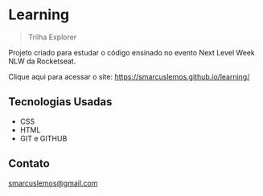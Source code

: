 # Learning

> Trilha Explorer

Projeto criado para estudar o código ensinado no evento Next Level Week NLW da Rocketseat.

Clique aqui para acessar o site:
https://smarcuslemos.github.io/learning/

## Tecnologias Usadas

- CSS
- HTML
- GIT e GITHUB

## Contato

smarcuslemos@gmail.com
